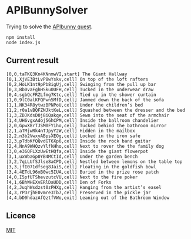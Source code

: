 # APIBunnySolver

Trying to solve the [APIbunny quest](http://apibunny.com/).

	npm install
	node index.js
	
## Current result

    [0,0,taTKQ3Kn4KNnmwVI,start] The Giant Hallway
    [0,1,XjVE3BtLvP8wYskv,cell] On top of the loft rafters
    [0,2,HoLK1nt9pPb8igUj,cell] Swinging from the pull up bar
    [0,3,Bb0vaFghHSku0UFH,cell] Tucked in the underwear draw
    [0,4,sgbQcFRZLfmg7Ktc,cell] Tied up in the shower curtain
    [1,0,9lC0alKFQFwn5MfD,cell] Jammed down the back of the sofa
    [1,1,NK34R8ytwzBPNPoU,cell] Under the children’s bed
    [1,2,r0a1vBQFZNJktKeL,cell] Squashed between the dresser and the bed
    [1,3,ZDJKdsD0j8iQakqe,cell] Sewn into the seat of the armchair
    [1,4,UH6vgxAdoj5GhCPM,cell] Inside the ballroom chandelier
    [2,0,GpwX8rTJSM0FYiho,cell] Tucked behind the bathroom mirror
    [2,1,aTMjwRk4nTJpyY2W,cell] Hidden in the mailbox
    [2,2,n3b2VwxyABpsXEOg,cell] Locked in the iron safe
    [2,3,pTdbKfQQvdGT6Xp6,cell] Inside the rock band guitar
    [2,4,NnA9WHQzvYlfkHho,cell] Next to rover the the family dog
    [3,0,e36QFLXzUwEtHQfa,cell] Inside the giant flowerpot
    [3,1,uxWbaGp0YB4MCtId,cell] Under the garden bench
    [3,2,7qLLUfSJlse8aCPD,cell] Nestled between lemons on the table top
    [3,3,jfI071dfseg8JaiS,cell] Floating in the goldfish bowl
    [3,4,4ETdL96xB0wc5IUA,cell] Buried in the prize rose patch
    [4,0,I5pfUTShevzutcVU,cell] Next to the fire poker
    [4,1,6BhWHEXvERlDaUDD,cell] Den of Forks
    [4,2,JuqhWsdzst0zPHXg,cell] Hanging from the artist’s easel
    [4,3,rPDrjhE0vmre3Tb7,cell] Preserved in the pickle jar
    [4,4,bD0hdazAfQztfVWo,exit] Leaning out of the Bathroom Window
	
## Licence

[MIT](LICENCE)